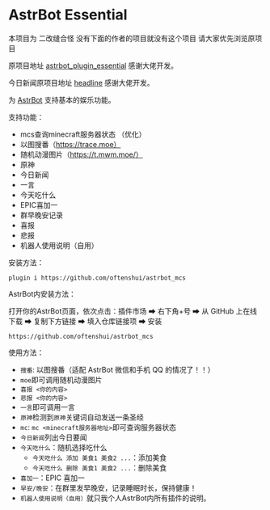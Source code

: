 # AstrBot Essential
本项目为 二改缝合怪 没有下面的作者的项目就没有这个项目 请大家优先浏览原项目

原项目地址 [astrbot_plugin_essential](https://github.com/Soulter/astrbot_plugin_essential.git) 感谢大佬开发。

今日新闻原项目地址 [headline](https://github.com/bbpn-cn/headline) 感谢大佬开发。

为 [AstrBot](https://github.com/Soulter/AstrBot) 支持基本的娱乐功能。

支持功能：
- mcs查询minecraft服务器状态 （优化）
- 以图搜番（https://trace.moe）
- 随机动漫图片（https://t.mwm.moe/）
- 原神
- 今日新闻
- 一言
- 今天吃什么
- EPIC喜加一
- 群早晚安记录
- 喜报
- 悲报
- 机器人使用说明（自用）


安装方法：
```
plugin i https://github.com/oftenshui/astrbot_mcs
```
AstrBot内安装方法：

打开你的AstrBot页面，依次点击：插件市场 ➡ 右下角+号 ➡ 从 GitHub 上在线下载 ➡ 复制下方链接 ➡ 填入仓库链接项 ➡ 安装
```
https://github.com/oftenshui/astrbot_mcs
```
使用方法：
- `搜番`: 以图搜番（适配 AstrBot 微信和手机 QQ 的情况了！！）
- `moe`即可调用随机动漫图片
- `喜报 <你的内容>`
- `悲报 <你的内容>`
- `一言`即可调用一言
- `原神`检测到`原神`关键词自动发送一条圣经
- `mc`: `mc <minecraft服务器地址>`即可查询服务器状态
- `今日新闻`列出今日要闻
- `今天吃什么`：随机选择吃什么
  - `今天吃什么 添加 美食1 美食2 ...`：添加美食
  - `今天吃什么 删除 美食1 美食2 ...`：删除美食
- `喜加一`：EPIC 喜加一
- `早安/晚安`：在群里发早晚安，记录睡眠时长，保持健康！
- `机器人使用说明（自用）`就只我个人AstrBot内所有插件的说明。
